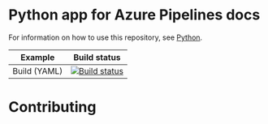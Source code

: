# Python app for Azure Pipelines docs

For information on how to use this repository, see [Python](https://docs.microsoft.com/azure/devops/pipelines/languages/python).

| Example | Build status |
|---------|--------------|
| Build (YAML) | [![Build status](https://dev.azure.com/Allan-Nava/pipeline-python-django)](https://dev.azure.com/Allan-Nava/pipeline-python-django/_build/results?buildId=9) |

# Contributing